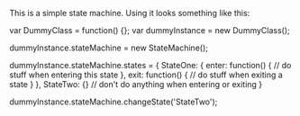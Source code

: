 This is a simple state machine. Using it looks something like this:

var DummyClass = function() {};
var dummyInstance = new DummyClass();

dummyInstance.stateMachine = new StateMachine();



dummyInstance.stateMachine.states = {
  StateOne: {
    enter: function() {
      // do stuff when entering this state
    },
    exit: function() {
      // do stuff when exiting a state
    }
  },
  StateTwo: {} // don't do anything when entering or exiting
}

dummyInstance.stateMachine.changeState('StateTwo');